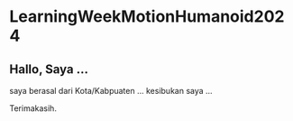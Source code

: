 # LearningWeekMotionHumanoid2024
## Hallo, Saya ...
saya berasal dari Kota/Kabpuaten ...
kesibukan saya ... 

Terimakasih.